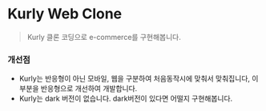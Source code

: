 # Kurly Web Clone

> Kurly 클론 코딩으로 e-commerce를 구현해봅니다.

### 개선점

- Kurly는 반응형이 아닌 모바일, 웹을 구분하여 처음동작시에 맞춰서 맞춰집니다, 이부분을 반응형으로 개선하여 개발합니다.
- Kurly는 dark 버전이 없습니다. dark버전이 있다면 어떨지 구현해봅니다.
